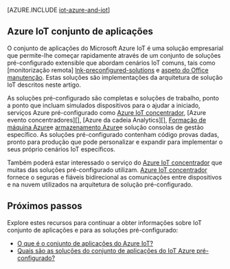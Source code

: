 <properties
 pageTitle="Azure soluções para Internet das coisas | Microsoft Azure"
 description="Uma descrição geral das IoT no Azure, incluindo uma arquitetura de solução de exemplo e como se relaciona com o conjunto de aplicações do Azure IoT e soluções pré-configurado"
 services=""
 suite="iot-suite"
 documentationCenter=""
 authors="dominicbetts"
 manager="timlt"
 editor=""/>

<tags
 ms.service="iot-suite"
 ms.devlang="na"
 ms.topic="get-started-article"
 ms.tgt_pltfrm="na"
 ms.workload="na"
 ms.date="08/09/2016"
 ms.author="dobett"/>

[AZURE.INCLUDE [iot-azure-and-iot](../../includes/iot-azure-and-iot.md)]

## <a name="azure-iot-suite"></a>Azure IoT conjunto de aplicações

O conjunto de aplicações do Microsoft Azure IoT é uma solução empresarial que permite-lhe começar rapidamente através de um conjunto de soluções pré-configurado extensible que abordam cenários IoT comuns, tais como [monitorização remota] [ lnk-preconfigured-solutions] e [aspeto do Office manutenção][lnk-predictive-maintenance]. Estas soluções são implementações da arquitetura de solução IoT descritos neste artigo.

As soluções pré-configurado são completas e soluções de trabalho, ponto a ponto que incluam simulados dispositivos para o ajudar a iniciado, serviços Azure pré-configurado como [Azure IoT concentrador][], [Azure evento concentradores][], [Azure da cadeia Analytics][], [Formação de máquina Azure][]e [armazenamento Azure][]e solução consolas de gestão específico. As soluções pré-configurado contenham código provas dadas, pronto para produção que pode personalizar e expandir para implementar o seus próprio cenários IoT específicos.

Também poderá estar interessado o serviço do [Azure IoT concentrador][] que muitas das soluções pré-configurado utilizam. [Azure IoT concentrador][] fornece o seguras e fiáveis bidirecional as comunicações entre dispositivos e na nuvem utilizados na arquitetura de solução pré-configurado.

## <a name="next-steps"></a>Próximos passos

Explore estes recursos para continuar a obter informações sobre IoT conjunto de aplicações e para as soluções pré-configurado:

- [O que é o conjunto de aplicações do Azure IoT?][lnk-whatissuite]
- [Quais são as soluções do conjunto de aplicações do IoT Azure pré-configurado?][lnk-whatarepreconfigured]

[lnk-whatissuite]: iot-suite-overview.md
[lnk-whatarepreconfigured]: iot-suite-what-are-preconfigured-solutions.md

[lnk-preconfigured-solutions]: iot-suite-getstarted-preconfigured-solutions.md
[Azure IoT concentrador]: https://azure.microsoft.com/documentation/services/iot-hub/
[Evento Azure concentradores]: https://azure.microsoft.com/documentation/services/event-hubs/
[Análise de sequência Azure]: https://azure.microsoft.com/documentation/services/stream-analytics/
[Formação de máquina Azure]: https://azure.microsoft.com/documentation/services/machine-learning/
[Armazenamento Azure]: https://azure.microsoft.com/documentation/services/storage/
[lnk-predictive-maintenance]: iot-suite-predictive-overview.md